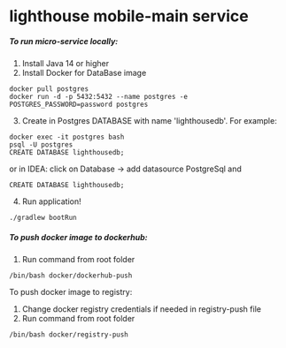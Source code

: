 # lighthouse mobile-main service

##### To run micro-service locally:
1. Install Java 14 or higher
2. Install Docker for DataBase image 
```
docker pull postgres 
docker run -d -p 5432:5432 --name postgres -e POSTGRES_PASSWORD=password postgres
```
3. Create in Postgres DATABASE with name 'lighthousedb'.
   For example:
```
docker exec -it postgres bash
psql -U postgres
CREATE DATABASE lighthousedb;
```
   or in IDEA:
   click on Database -> add datasource PostgreSql and
```   
CREATE DATABASE lighthousedb;
```
4. Run application! 
```
./gradlew bootRun
```

##### To push docker image to dockerhub:
1. Run command from root folder 
```
/bin/bash docker/dockerhub-push
``` 

To push docker image to registry:
1. Change docker registry credentials if needed in registry-push file
2. Run command from root folder
```
/bin/bash docker/registry-push
``` 